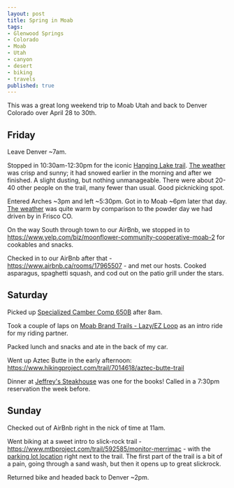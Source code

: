 ```yaml
---
layout: post
title: Spring in Moab
tags:
- Glenwood Springs
- Colorado
- Moab
- Utah
- canyon
- desert
- biking
- travels
published: true
---
```

This was a great long weekend trip to Moab Utah and back to Denver Colorado over April 28 to 30th.

## Friday
Leave Denver ~7am.

Stopped in 10:30am-12:30pm for the iconic [Hanging Lake trail](https://www.alltrails.com/trail/us/colorado/hanging-lake).
[The weather](http://www.accuweather.com/en/us/glenwood-springs-co/81601/month/332169) was crisp and sunny;
it had snowed earlier in the morning and after we finished.
A slight dusting, but nothing unmanageable.
There were about 20-40 other people on the trail, many fewer than usual. Good picknicking spot.

Entered Arches ~3pm and left ~5:30pm. Got in to Moab ~6pm later that day.
[The weather](http://www.accuweather.com/en/us/moab-ut/84532/month/336126) was quite warm by comparison to the powder
day we had driven by in Frisco CO.

On the way South through town to our AirBnb, we stopped in
to <https://www.yelp.com/biz/moonflower-community-cooperative-moab-2>
for cookables and snacks.

Checked in to our AirBnb after that - <https://www.airbnb.ca/rooms/17965507> - and met our hosts.
Cooked asparagus, spaghetti squash, and cod out on the patio grill under the stars.

## Saturday
Picked up [Specialized Camber Comp 650B](http://moabcyclery.com/specialized-camber-comp-29/) after 8am.

Took a couple of laps on [Moab Brand Trails - Lazy/EZ Loop](https://www.mtbproject.com/trail/366223/moab-brand-trails-lazyez-loop) as an intro ride for my riding partner.

Packed lunch and snacks and ate in the back of my car.

Went up Aztec Butte in the early afternoon: https://www.hikingproject.com/trail/7014618/aztec-butte-trail

Dinner at [Jeffrey's Steakhouse](https://www.yelp.com/biz/jeffreys-steakhouse-moab) was one for the books! Called in a 7:30pm reservation the week before.

## Sunday
Checked out of AirBnb right in the nick of time at 11am.

Went biking at a sweet intro to slick-rock trail - <https://www.mtbproject.com/trail/592585/monitor-merrimac> -
with the [parking lot location](https://goo.gl/maps/AuRYAk5PH2w) right next to the trail.
The first part of the trail is a bit of a pain, going through a sand wash, but then it opens up to great slickrock.

Returned bike and headed back to Denver ~2pm.
